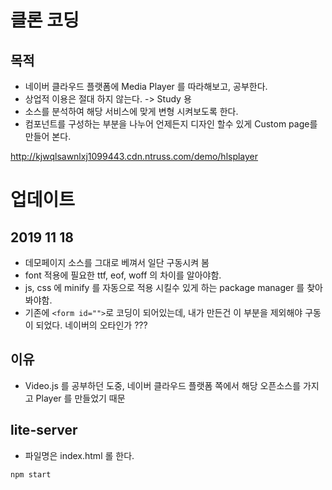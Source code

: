 # 클론 코딩 

## 목적
* 네이버 클라우드 플랫폼에 Media Player 를 따라해보고, 공부한다. 
* 상업적 이용은 절대 하지 않는다. -> Study 용
* 소스를 분석하여 해당 서비스에 맞게 변형 시켜보도록 한다. 
* 컴포넌트를 구성하는 부분을 나누어 언제든지 디자인 할수 있게 Custom page를 만들어 본다. 

http://kjwqlsawnlxj1099443.cdn.ntruss.com/demo/hlsplayer




# 업데이트
## 2019 11 18 
* 데모페이지 소스를 그대로 베껴서 일단 구동시켜 봄 
* font 적용에 필요한 ttf, eof, woff 의 차이를 알아야함. 
* js, css 에 minify 를 자동으로 적용 시킬수 있게 하는 package manager 를 찾아봐야함. 
* 기존에 `<form id="">`로 코딩이 되어있는데, 내가 만든건 이 부분을 제외해야 구동이 되었다. 네이버의 오타인가 ??? 

## 이유
* Video.js 를 공부하던 도중, 네이버 클라우드 플랫폼 쪽에서 해당 오픈소스를 가지고 Player 를 만들었기 때문 

## lite-server 
* 파일명은 index.html 롤 한다. 
```
npm start
```